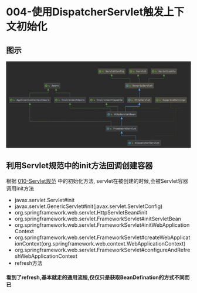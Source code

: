 # 004-使用DispatcherServlet触发上下文初始化

## 图示

![image-20200917231528342](../../assets/image-20200917231528342.png)

## 利用Servlet规范中的init方法回调创建容器

根据 [010-Servlet规范](../../../16-JSR/010-Servlet规范)  中的初始化方法, servlet在被创建的时候,会被Servlet容器调用init方法

- javax.servlet.Servlet#init
- javax.servlet.GenericServlet#init(javax.servlet.ServletConfig)
- org.springframework.web.servlet.HttpServletBean#init
- org.springframework.web.servlet.FrameworkServlet#initServletBean
- org.springframework.web.servlet.FrameworkServlet#initWebApplicationContext
- org.springframework.web.servlet.FrameworkServlet#createWebApplicationContext(org.springframework.web.context.WebApplicationContext)
- org.springframework.web.servlet.FrameworkServlet#configureAndRefreshWebApplicationContext
- refresh方法

#### 看到了refresh,基本就走的通用流程,仅仅只是获取BeanDefination的方式不同而已


